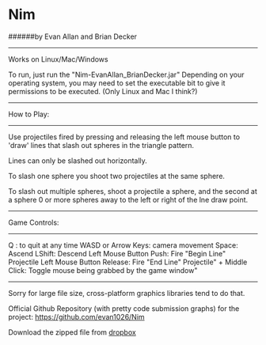 Nim
================================================================================
######by Evan Allan and Brian Decker

--------------------------------------------------------------------------------
Works on Linux/Mac/Windows

To run, just run the "Nim-EvanAllan_BrianDecker.jar"
Depending on your operating system, you may need to set
the executable bit to give it permissions to be executed. (Only Linux and Mac I think?)

--------------------------------------------------------------------------------
How to Play:

--------------------------------------------------------------------------------

Use projectiles fired by pressing and releasing the left mouse button to 'draw'
lines that slash out spheres in the triangle pattern. 

Lines can only be slashed out horizontally.

To slash one sphere you shoot two projectiles at the same sphere.

To slash out multiple spheres, shoot a projectile a sphere, and the second at a sphere
0 or more spheres away to the left or right of the lne draw point.


--------------------------------------------------------------------------------
Game Controls:

--------------------------------------------------------------------------------

Q : to quit at any time
WASD or Arrow Keys:  camera movement
Space: Ascend
LShift: Descend
Left Mouse Button Push: Fire "Begin Line" Projectile
Left Mouse Button Release: Fire "End Line" Projectile" +
Middle Click: Toggle mouse being grabbed by the game window"

--------------------------------------------------------------------------------

Sorry for large file size, cross-platform graphics libraries tend to do that.

Official Github Repository (with pretty code submission graphs) for the project:
https://github.com/evan1026/Nim

Download the zipped file from [dropbox](https://dl.dropboxusercontent.com/u/16835571/Nim-EvanAllan_BrianDecker-Final.zip)
